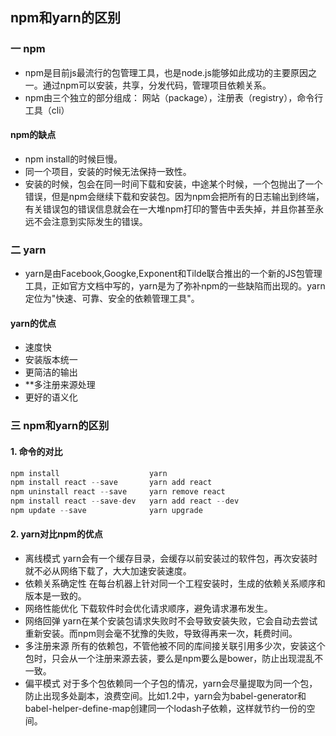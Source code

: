## npm和yarn的区别

###  一  npm
- npm是目前js最流行的包管理工具，也是node.js能够如此成功的主要原因之一。通过npm可以安装，共享，分发代码，管理项目依赖关系。
- npm由三个独立的部分组成：
网站（package），注册表（registry），命令行工具（cli）
#### npm的缺点
- npm install的时候巨慢。
- 同一个项目，安装的时候无法保持一致性。
- 安装的时候，包会在同一时间下载和安装，中途某个时候，一个包抛出了一个错误，但是npm会继续下载和安装包。因为npm会把所有的日志输出到终端，有关错误包的错误信息就会在一大堆npm打印的警告中丢失掉，并且你甚至永远不会注意到实际发生的错误。

###  二  yarn
- yarn是由Facebook,Googke,Exponent和Tilde联合推出的一个新的JS包管理工具，正如官方文档中写的，yarn是为了弥补npm的一些缺陷而出现的。yarn 定位为"快速、可靠、安全的依赖管理工具"。

#### yarn的优点
- 速度快
- 安装版本统一
- 更简洁的输出
- **多注册来源处理
- 更好的语义化

 
###  三 npm和yarn的区别
#### 1. 命令的对比
``` javascript
npm install                    yarn
npm install react --save       yarn add react
npm uninstall react --save     yarn remove react
npm install react --save-dev   yarn add react --dev
npm update --save              yarn upgrade
```
#### 2. yarn对比npm的优点
- 离线模式
yarn会有一个缓存目录，会缓存以前安装过的软件包，再次安装时就不必从网络下载了，大大加速安装速度。
- 依赖关系确定性
在每台机器上针对同一个工程安装时，生成的依赖关系顺序和版本是一致的。
- 网络性能优化
下载软件时会优化请求顺序，避免请求瀑布发生。
- 网络回弹
yarn在某个安装包请求失败时不会导致安装失败，它会自动去尝试重新安装。而npm则会毫不犹豫的失败，导致得再来一次，耗费时间。
- 多注册来源
所有的依赖包，不管他被不同的库间接关联引用多少次，安装这个包时，只会从一个注册来源去装，要么是npm要么是bower，防止出现混乱不一致。
- 偏平模式
对于多个包依赖同一个子包的情况，yarn会尽量提取为同一个包，防止出现多处副本，浪费空间。比如1.2中，yarn会为babel-generator和babel-helper-define-map创建同一个lodash子依赖，这样就节约一份的空间。

